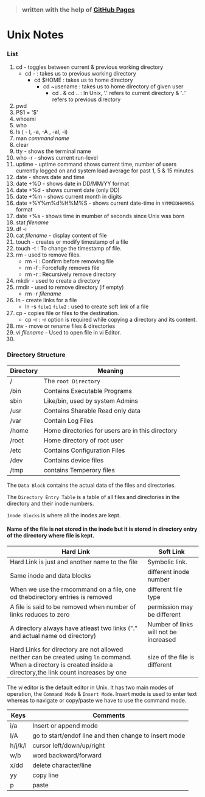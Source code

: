 > ### written with the help of [GitHub Pages](https://help.github.com/articles/basic-writing-and-formatting-syntax/)

# Unix Notes
 ### List
1. cd - toggles between current & previous working directory
   - cd - : takes us to previous working directory
     - cd $HOME : takes us to home directory
       - cd ~usename : takes us to home directory of given user
         - cd . & cd .. : In Unix, '.' refers to current directory & '..' refers to previous directory
1. pwd
1. PS1 = '$'
2. whoami
3. who
4. ls ( - l, -a, -A , -al, -i)
1. man *command name*
3. clear
1. tty - shows the terminal name
3. who -r - shows current run-level
1. uptime - uptime command shows current time, number of users currently logged on and system load average for past 1, 5 & 15 minutes
2. date - shows date and time
1. date +%D - shows date in DD/MM/YY format
1. date +%d - shows current date (only DD)
1. date +%m - shows current month in digits
1. date +%Y%m%d%H%M%S - shows current date-time in `YYMMDDHHMMSS` format
1. date +%s - shows time in mumber of seconds since Unix was born
1. stat *filename*
1. df -i
1. cat *filename* - display content of file
1. touch - creates or modify timestamp of a file
1. touch -t : To change the timestamp of file.
1. rm - used to remove files. 
   - rm -i : Confirm before removing file
   - rm -f : Forcefully removes file
   - rm -r : Recursively remove directory
1. mkdir - used to create a directory
1. rmdir - used to remove directory (if empty)
   - rm -r *filename*
1. ln  - create links for a file
   - ln -s `file1` `file2` : used to create soft link of a file
3. cp - copies file or files to the destination.
   - cp -r : -r option is required while copying a directory and its content.
1. mv - move or rename files & directories
1. vi *filename* - Used to open file in vi Editor.
1.





### Directory Structure

| Directory | Meaning |
|-----------|---------|
|   /   | The `root Directory` |
|   /bin | Contains Executable Programs |
| sbin | Like/bin, used by system Admins |
|  /usr | Contains Sharable Read only data |
|  /var  | Contain Log Files |
| /home | Home directories for users are in this directory |
| /root | Home directory of root user |
| /etc | Contains Configuration Files |
| /dev | Contains device files |
| /tmp | contains Temperory files |


The `Data Block` contains the actual data of the files and directories.

The `Directory Entry Table` is a table of all files and directories in the directory and their inode numbers.

`Inode Blocks` is where all the inodes are kept.
#### Name of the file is not stored in the inode but it is stored in directory entry of the directory where file is kept.



| Hard Link | Soft Link |
|-----------|-----------|
| Hard Link is just and another name to the file| Symbolic link.     |
| Same inode and data blocks | different inode number    |
| When we use the rmcommand on a file, one od thebdirectory entries is removed | different file type   |
| A file is said to be removed when number of links reduces to zero | permission may be different  |
| A directory always have atleast two links ("." and actual name od directory) | Number of links will not be increased     |
| Hard Links for directory are not allowed neither can be created using `ln` command. When a directory is created inside a directory,the link count increases by one | size of the file is different   |

The *vi* editor is the default editor in Unix. It has two main modes of operation, the `Command Mode` & `Insert Mode`.
Insert mode is used to enter text whereas to navigate or copy/paste we have to use the command mode.

| Keys | Comments |
|------|----------|
| i/a | Insert or append mode |
| I/A | go to start/endof line and then change to insert mode |
| h/j/k/l | cursor left/down/up/right |
| w/b | word backward/forward |
| x/dd | delete character/line |
| yy | copy line |
| p | paste |
